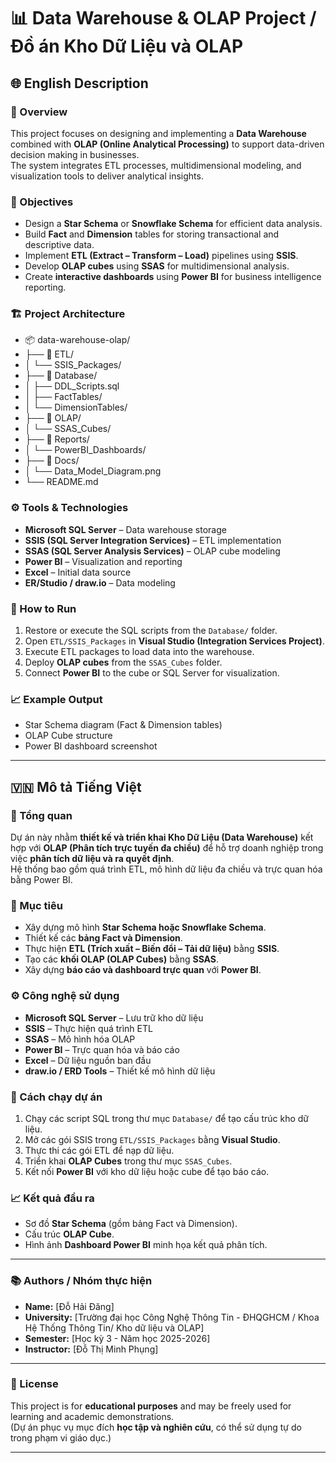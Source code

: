 # 📊 Data Warehouse & OLAP Project / Đồ án Kho Dữ Liệu và OLAP

## 🌐 English Description

### 🧭 Overview
This project focuses on designing and implementing a **Data Warehouse** combined with **OLAP (Online Analytical Processing)** to support data-driven decision making in businesses.  
The system integrates ETL processes, multidimensional modeling, and visualization tools to deliver analytical insights.

### 🎯 Objectives
- Design a **Star Schema** or **Snowflake Schema** for efficient data analysis.  
- Build **Fact** and **Dimension** tables for storing transactional and descriptive data.  
- Implement **ETL (Extract – Transform – Load)** pipelines using **SSIS**.  
- Develop **OLAP cubes** using **SSAS** for multidimensional analysis.  
- Create **interactive dashboards** using **Power BI** for business intelligence reporting.  

### 🏗️ Project Architecture

- 📦 data-warehouse-olap/
- ├── 📁 ETL/
- │ └── SSIS_Packages/
- ├── 📁 Database/
- │ ├── DDL_Scripts.sql
- │ ├── FactTables/
- │ └── DimensionTables/
- ├── 📁 OLAP/
- │ └── SSAS_Cubes/
- ├── 📁 Reports/
- │ └── PowerBI_Dashboards/
- ├── 📁 Docs/
- │ └── Data_Model_Diagram.png
- └── README.md

### ⚙️ Tools & Technologies
- **Microsoft SQL Server** – Data warehouse storage  
- **SSIS (SQL Server Integration Services)** – ETL implementation  
- **SSAS (SQL Server Analysis Services)** – OLAP cube modeling  
- **Power BI** – Visualization and reporting  
- **Excel** – Initial data source  
- **ER/Studio / draw.io** – Data modeling  

### 🚀 How to Run
1. Restore or execute the SQL scripts from the `Database/` folder.  
2. Open `ETL/SSIS_Packages` in **Visual Studio (Integration Services Project)**.  
3. Execute ETL packages to load data into the warehouse.  
4. Deploy **OLAP cubes** from the `SSAS_Cubes` folder.  
5. Connect **Power BI** to the cube or SQL Server for visualization.

### 📈 Example Output
- Star Schema diagram (Fact & Dimension tables)  
- OLAP Cube structure  
- Power BI dashboard screenshot  

---

## 🇻🇳 Mô tả Tiếng Việt

### 🧭 Tổng quan
Dự án này nhằm **thiết kế và triển khai Kho Dữ Liệu (Data Warehouse)** kết hợp với **OLAP (Phân tích trực tuyến đa chiều)** để hỗ trợ doanh nghiệp trong việc **phân tích dữ liệu và ra quyết định**.  
Hệ thống bao gồm quá trình ETL, mô hình dữ liệu đa chiều và trực quan hóa bằng Power BI.

### 🎯 Mục tiêu
- Xây dựng mô hình **Star Schema hoặc Snowflake Schema**.  
- Thiết kế các **bảng Fact và Dimension**.  
- Thực hiện **ETL (Trích xuất – Biến đổi – Tải dữ liệu)** bằng **SSIS**.  
- Tạo các **khối OLAP (OLAP Cubes)** bằng **SSAS**.  
- Xây dựng **báo cáo và dashboard trực quan** với **Power BI**.  

### ⚙️ Công nghệ sử dụng
- **Microsoft SQL Server** – Lưu trữ kho dữ liệu  
- **SSIS** – Thực hiện quá trình ETL  
- **SSAS** – Mô hình hóa OLAP  
- **Power BI** – Trực quan hóa và báo cáo  
- **Excel** – Dữ liệu nguồn ban đầu  
- **draw.io / ERD Tools** – Thiết kế mô hình dữ liệu  

### 🚀 Cách chạy dự án
1. Chạy các script SQL trong thư mục `Database/` để tạo cấu trúc kho dữ liệu.  
2. Mở các gói SSIS trong `ETL/SSIS_Packages` bằng **Visual Studio**.  
3. Thực thi các gói ETL để nạp dữ liệu.  
4. Triển khai **OLAP Cubes** trong thư mục `SSAS_Cubes`.  
5. Kết nối **Power BI** với kho dữ liệu hoặc cube để tạo báo cáo.  

### 📈 Kết quả đầu ra
- Sơ đồ **Star Schema** (gồm bảng Fact và Dimension).  
- Cấu trúc **OLAP Cube**.  
- Hình ảnh **Dashboard Power BI** minh họa kết quả phân tích.

---

### 📚 Authors / Nhóm thực hiện
- **Name:** [Đỗ Hải Đăng]  
- **University:** [Trường đại học Công Nghệ Thông Tin - ĐHQGHCM / Khoa Hệ Thống Thông Tin/ Kho dữ liệu và OLAP]  
- **Semester:** [Học kỳ 3 - Năm học 2025-2026]  
- **Instructor:** [Đỗ Thị Minh Phụng]  

---

### 🧾 License
This project is for **educational purposes** and may be freely used for learning and academic demonstrations.  
(Dự án phục vụ mục đích **học tập và nghiên cứu**, có thể sử dụng tự do trong phạm vi giáo dục.)

---
